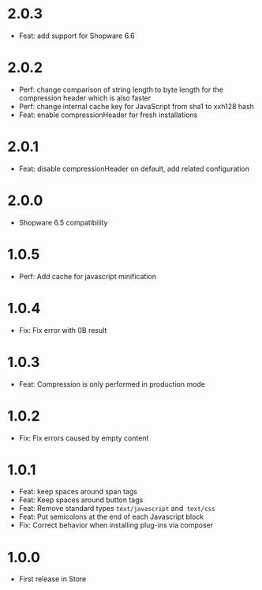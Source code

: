 # 2.0.3

* Feat: add support for Shopware 6.6

# 2.0.2

* Perf: change comparison of string length to byte length for the compression header which is also faster
* Perf: change internal cache key for JavaScript from sha1 to xxh128 hash
* Feat: enable compressionHeader for fresh installations

# 2.0.1

* Feat: disable compressionHeader on default, add related configuration

# 2.0.0

* Shopware 6.5 compatibility

# 1.0.5

* Perf: Add cache for javascript minification

# 1.0.4

* Fix: Fix error with 0B result

# 1.0.3

* Feat: Compression is only performed in production mode
 
# 1.0.2

* Fix: Fix errors caused by empty content

# 1.0.1

* Feat: keep spaces around span tags
* Feat: Keep spaces around button tags
* Feat: Remove standard types `text/javascript` and` text/css`
* Feat: Put semicolons at the end of each Javascript block
* Fix: Correct behavior when installing plug-ins via composer

# 1.0.0

* First release in Store
